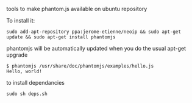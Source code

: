 tools to make phantom.js available on ubuntu repository

To install it:

    sudo add-apt-repository ppa:jerome-etienne/neoip && sudo apt-get update && sudo apt-get install phantomjs

phantomjs will be automatically updated when you do the usual apt-get upgrade

    $ phantomjs /usr/share/doc/phantomjs/examples/hello.js 
    Hello, world!

to install dependancies

    sudo sh deps.sh